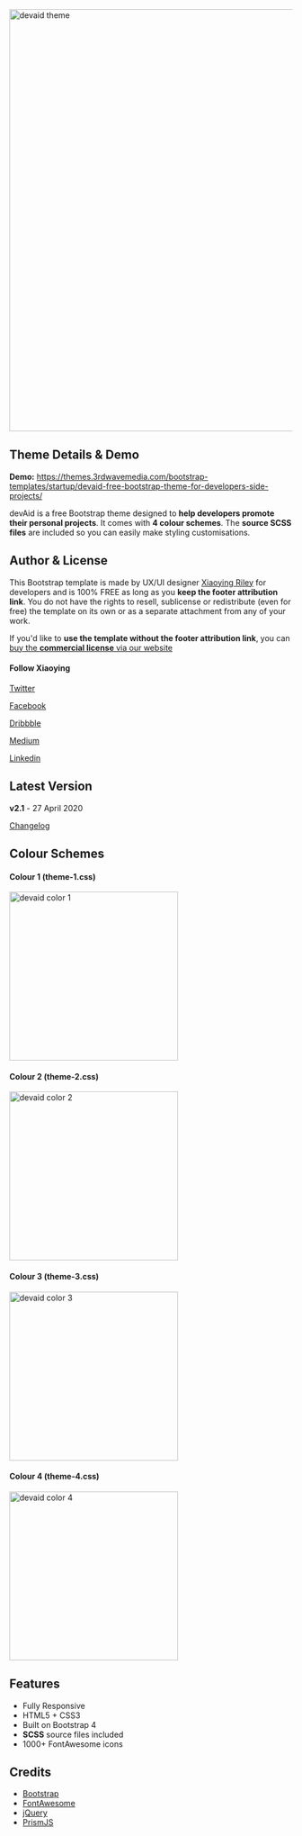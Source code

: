 <a href="https://themes.3rdwavemedia.com/bootstrap-templates/startup/devaid-free-bootstrap-theme-for-developers-side-projects/" target="_blank">
<img src="https://themes.3rdwavemedia.com/wp-content/uploads/2018/07/Free-Bootstrap-Theme-for-Developers-devaid.jpg" alt="devaid theme" style="width: 750px" >
</a>

## Theme Details & Demo

**Demo:** https://themes.3rdwavemedia.com/bootstrap-templates/startup/devaid-free-bootstrap-theme-for-developers-side-projects/

devAid is a free Bootstrap theme designed to **help developers promote their personal projects**. It comes with **4 colour schemes**. The **source SCSS files** are included so you can easily make styling customisations.


## Author & License

This Bootstrap template is made by UX/UI designer [Xiaoying Riley](https://twitter.com/3rdwave_themes) for developers and is 100% FREE as long as you **keep the footer attribution link**. You do not have the rights to resell, sublicense or redistribute (even for free) the template on its own or as a separate attachment from any of your work.

If you'd like to **use the template without the footer attribution link**, you can [buy the **commercial license** via our website](https://themes.3rdwavemedia.com/bootstrap-templates/startup/devaid-free-bootstrap-theme-for-developers-side-projects/)

#### Follow Xiaoying

[Twitter](https://twitter.com/3rdwave_themes)

[Facebook](https://www.facebook.com/3rdwavethemes/)

[Dribbble](https://dribbble.com/Xiaoying)

[Medium](https://medium.com/@3rdwave_themes)

[Linkedin](https://uk.linkedin.com/in/xiaoying)


## Latest Version
**v2.1** - 27 April 2020

[Changelog](https://themes.3rdwavemedia.com/bootstrap-templates/startup/devaid-free-bootstrap-theme-for-developers-side-projects/?target=changelog)

## Colour Schemes

#### Colour 1 (theme-1.css)
<img src="http://themes.3rdwavemedia.com/wp-content/uploads/2014/11/free-bootstrap-theme-for-developer-color-1.jpg" width="300" alt="devaid color 1" />

#### Colour 2 (theme-2.css)
<img src="http://themes.3rdwavemedia.com/wp-content/uploads/2014/11/free-bootstrap-theme-for-developer-color-2.jpg" width="300" alt="devaid color 2" />

#### Colour 3 (theme-3.css)
<img src="http://themes.3rdwavemedia.com/wp-content/uploads/2014/11/free-bootstrap-theme-for-developer-color-3.jpg" width="300" alt="devaid color 3" />

#### Colour 4 (theme-4.css)
<img src="http://themes.3rdwavemedia.com/wp-content/uploads/2014/11/free-bootstrap-theme-for-developer-color-4.jpg" width="300" alt="devaid color 4" />


## Features

-  Fully Responsive
-  HTML5 + CSS3
-  Built on Bootstrap 4
-  **SCSS** source files included
-  1000+ FontAwesome icons


## Credits
- [Bootstrap](http://getbootstrap.com/)
- [FontAwesome](http://fortawesome.github.io/Font-Awesome/)
- [jQuery](http://jquery.com/)
- [PrismJS](http://prismjs.com/)
